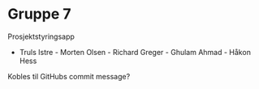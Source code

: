 # Gruppe 7
Prosjektstyringsapp
- Truls Istre - Morten Olsen - Richard Greger - Ghulam Ahmad - Håkon Hess

Kobles til GitHubs commit message?